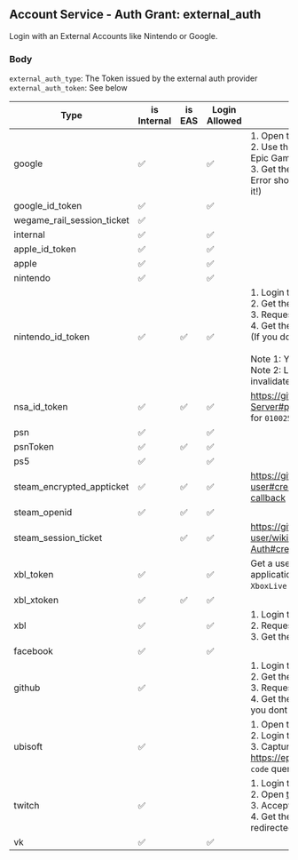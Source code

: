 ## Account Service - Auth Grant: external_auth

Login with an External Accounts like Nintendo or Google.

### Body

`external_auth_type`: The Token issued by the external auth provider \
`external_auth_token`: See below

| Type                       | is Internal | is EAS | Login Allowed | Obtaining Token                                                                                                                                                                                                                                                                                                                                                                                                                                                                                                                                                                                                                       |
| -------------------------- | ----------- | ------ | ------------- | ------------------------------------------------------------------------------------------------------------------------------------------------------------------------------------------------------------------------------------------------------------------------------------------------------------------------------------------------------------------------------------------------------------------------------------------------------------------------------------------------------------------------------------------------------------------------------------------------------------------------------------- |
| google                     | ✅          |        | ✅            | 1. Open the [Google Web Login](https://accounts.google.com/o/oauth2/v2/auth?client_id=81931294547-ict6llss8611g9nglndn2bnln48bo59d.apps.googleusercontent.com&response_type=code&scope=openid&redirect_uri=https://accounts.epicgames.com/OAuthAuthorized) <br/> 2. Use the Google Account you want to login with to Epic Games <br/> 3. Get the `code` from the URL when the Epic Games Error shows up (Must get URL Decoded before using it!)                                                                                                                                                                                       |
| google_id_token            | ✅          |        | ✅            |                                                                                                                                                                                                                                                                                                                                                                                                                                                                                                                                                                                                                                       |
| wegame_rail_session_ticket | ✅          |        |               |                                                                                                                                                                                                                                                                                                                                                                                                                                                                                                                                                                                                                                       |
| internal                   | ✅          |        | ✅            |                                                                                                                                                                                                                                                                                                                                                                                                                                                                                                                                                                                                                                       |
| apple_id_token             | ✅          |        | ✅            |                                                                                                                                                                                                                                                                                                                                                                                                                                                                                                                                                                                                                                       |
| apple                      | ✅          |        | ✅            |                                                                                                                                                                                                                                                                                                                                                                                                                                                                                                                                                                                                                                       |
| nintendo                   | ✅          |        | ✅            |                                                                                                                                                                                                                                                                                                                                                                                                                                                                                                                                                                                                                                       |
| nintendo_id_token          | ✅          | ✅     | ✅            | 1. Login to [Nintendo](https://accounts.nintendo.com/login) <br/> 2. Get the `NASID` cookie <br/> 3. Request [this URL](https://accounts.nintendo.com/connect/1.0.0/authorize/consent?client_id=1f6a6a4806931686&redirect_uri=https%3A%2F%2Faccounts.epicgames.com%2FOAuthAuthorized&display=popup&state=egs&force_verify=true&scope=openid+user.screenName&response_type=id_token) with the cookie <br/> 4. Get the `id_token` from the url or the `location` header (If you dont follow redirects) <br/><br/> Note 1: You dont need to follow the redirects<br/>Note 2: Logging out of the Nintendo Website invalidates the `NASID` |
| nsa_id_token               | ✅          | ✅     | ✅            | https://github.com/kinnay/NintendoClients/wiki/BAAS-Server#post-100login with an appAuthNToken token for `010025400aece000`                                                                                                                                                                                                                                                                                                                                                                                                                                                                                                           |
| psn                        | ✅          |        | ✅            |                                                                                                                                                                                                                                                                                                                                                                                                                                                                                                                                                                                                                                       |
| psnToken                   | ✅          | ✅     | ✅            |                                                                                                                                                                                                                                                                                                                                                                                                                                                                                                                                                                                                                                       |
| ps5                        | ✅          |        | ✅            |                                                                                                                                                                                                                                                                                                                                                                                                                                                                                                                                                                                                                                       |
| steam_encrypted_appticket  | ✅          | ✅     | ✅            | https://github.com/DoctorMcKay/node-steam-user#createencryptedappticketappid-userdata-callback                                                                                                                                                                                                                                                                                                                                                                                                                                                                                                                                        |
| steam_openid               | ✅          | ✅     | ✅            |                                                                                                                                                                                                                                                                                                                                                                                                                                                                                                                                                                                                                                       |
| steam_session_ticket       |             | ✅     | ✅            | https://github.com/DoctorMcKay/node-steam-user/wiki/Steam-App-Auth#createauthsessionticketappid-callback                                                                                                                                                                                                                                                                                                                                                                                                                                                                                                                              |
| xbl_token                  | ✅          |        | ✅            | Get a user OAuth access token for a Microsoft Azure application with the `consumers` tenant and the `XboxLive.signin` scope.                                                                                                                                                                                                                                                                                                                                                                                                                                                                                                          |
| xbl_xtoken                 | ✅          | ✅     | ✅            |                                                                                                                                                                                                                                                                                                                                                                                                                                                                                                                                                                                                                                       |
| xbl                        | ✅          |        | ✅            | 1. Login to Microsoft <br/> 2. Request [this URL](https://login.live.com/oauth20_authorize.srf?client_id=82023151-c27d-4fb5-8551-10c10724a55e&redirect_uri=https%3A%2F%2Faccounts.epicgames.com%2FOAuthAuthorized&state=&scope=xboxlive.signin&service_entity=undefined&force_verify=true&response_type=code&display=popup) but dont follow the redirect <br/> 3. Get the `code` from the `location` header                                                                                                                                                                                                                           |
| facebook                   | ✅          |        | ✅            |                                                                                                                                                                                                                                                                                                                                                                                                                                                                                                                                                                                                                                       |
| github                     | ✅          |        |               | 1. Login to [Github](https://github.com/login) <br/> 2. Get the `user_session` cookie <br/> 3. Request [this URL](https://github.com/login/oauth/authorize?client_id=5f5146bcf909bdf47f12&response_type=code) with the cookie <br/> 4. Get the `code` from the url or the `location` header (If you dont follow redirects)                                                                                                                                                                                                                                                                                                            |
| ubisoft                    | ✅          |        |               | 1. Open the [Link Ubisoft](https://www.epicgames.com/id/link/ubisoft) page and click continue <br/> 2. Login to Ubisoft <br/> 3. Capture the request to https://epicgames.com/id/api/state/:state and get the `code` query paramater                                                                                                                                                                                                                                                                                                                                                                                                  |
| twitch                     | ✅          |        |               | 1. Login to [Twitch](https://www.twitch.tv/login) <br/> 2. Open [this Url](http://id.twitch.tv/oauth2/authorize?client_id=saactj7j6kcf5ogqcv4n6zsgx32sy41&redirect_uri=https%3A%2F%2Faccounts.epicgames.com%2FOAuthAuthorized&state=&scope=user_read%20viewing_activity_read&service_entity=undefined&force_verify=true&response_type=code&display=popup) <br/> 3. Accept the Access <br/> 4. Get the `code` query from the URL you have been redirected to                                                                                                                                                                           |
| vk                         | ✅          |        | ✅            |                                                                                                                                                                                                                                                                                                                                                                                                                                                                                                                                                                                                                                       |
